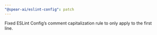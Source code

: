 ```yaml
---
"@spear-ai/eslint-config": patch
---
```


Fixed ESLint Config’s comment capitalization rule to only apply to the first line.
